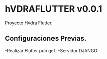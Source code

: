 # hVDRAFLUTTER v0.0.1

Proyecto Hvdra Flutter.

## Configuraciones Previas.

-Realizar Flutter pub get.
-Servidor DJANGO.

<!-- - [Lab: Write your first Flutter app](https://docs.flutter.dev/get-started/codelab)
- [Cookbook: Useful Flutter samples](https://docs.flutter.dev/cookbook) -->

